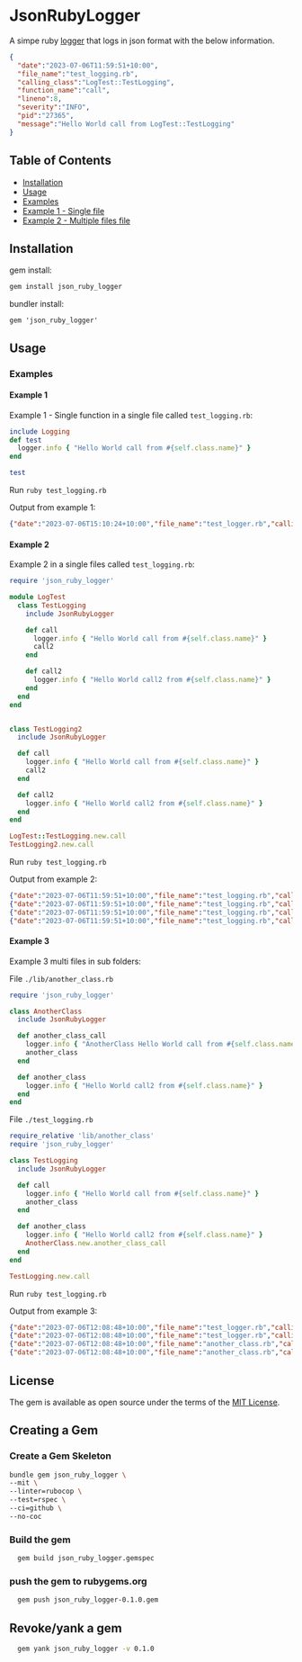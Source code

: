 # JsonRubyLogger

A simpe ruby [logger](https://ruby-doc.org/3.2.2/stdlibs/logger/Logger.html) that logs in json format with the below information.

```json
{
  "date":"2023-07-06T11:59:51+10:00",
  "file_name":"test_logging.rb",
  "calling_class":"LogTest::TestLogging",
  "function_name":"call",
  "lineno":8,
  "severity":"INFO",
  "pid":"27365",
  "message":"Hello World call from LogTest::TestLogging"
}
```

## Table of Contents

- [Installation](#installation)
- [Usage](#usage)
- [Examples](##examples)
- [Example 1 - Single file](#example-1)
- [Example 2 - Multiple files file](#example-2)

## Installation

gem install:

```bash
gem install json_ruby_logger
```

bundler install:

```Gemfile
gem 'json_ruby_logger'
```

## Usage

### Examples

#### Example 1

Example 1 - Single function in a single file called `test_logging.rb`:


```ruby
include Logging
def test
  logger.info { "Hello World call from #{self.class.name}" }
end

test
```

Run `ruby test_logging.rb`

Output from example 1:

```json
{"date":"2023-07-06T15:10:24+10:00","file_name":"test_logger.rb","calling_class":"Object","function_name":"test","lineno":31,"severity":"INFO","pid":44665,"message":"Hello World call from Object"}
```

#### Example 2

Example 2 in a single files called `test_logging.rb`:

```ruby
require 'json_ruby_logger'

module LogTest
  class TestLogging
    include JsonRubyLogger

    def call
      logger.info { "Hello World call from #{self.class.name}" }
      call2
    end

    def call2
      logger.info { "Hello World call2 from #{self.class.name}" }
    end
  end
end


class TestLogging2
  include JsonRubyLogger

  def call
    logger.info { "Hello World call from #{self.class.name}" }
    call2
  end

  def call2
    logger.info { "Hello World call2 from #{self.class.name}" }
  end
end

LogTest::TestLogging.new.call
TestLogging2.new.call
```

Run `ruby test_logging.rb`

Output from example 2:

```json
{"date":"2023-07-06T11:59:51+10:00","file_name":"test_logging.rb","calling_class":"LogTest::TestLogging","function_name":"call","lineno":8,"severity":"INFO","pid":"#27365","message":"Hello World call from LogTest::TestLogging"}
{"date":"2023-07-06T11:59:51+10:00","file_name":"test_logging.rb","calling_class":"LogTest::TestLogging","function_name":"call2","lineno":13,"severity":"INFO","pid":"#27365","message":"Hello World call2 from LogTest::TestLogging"}
{"date":"2023-07-06T11:59:51+10:00","file_name":"test_logging.rb","calling_class":"TestLogging2","function_name":"call","lineno":23,"severity":"INFO","pid":"#27365","message":"Hello World call from TestLogging2"}
{"date":"2023-07-06T11:59:51+10:00","file_name":"test_logging.rb","calling_class":"TestLogging2","function_name":"call2","lineno":28,"severity":"INFO","pid":"#27365","message":"Hello World call2 from TestLogging2"}
```

#### Example 3

Example 3 multi files in sub folders:

File `./lib/another_class.rb`

```ruby
require 'json_ruby_logger'

class AnotherClass
  include JsonRubyLogger

  def another_class_call
    logger.info { "AnotherClass Hello World call from #{self.class.name}" }
    another_class
  end

  def another_class
    logger.info { "Hello World call2 from #{self.class.name}" }
  end
end
```

File `./test_logging.rb`

```ruby
require_relative 'lib/another_class'
require 'json_ruby_logger'

class TestLogging
  include JsonRubyLogger

  def call
    logger.info { "Hello World call from #{self.class.name}" }
    another_class
  end

  def another_class
    logger.info { "Hello World call2 from #{self.class.name}" }
    AnotherClass.new.another_class_call
  end
end

TestLogging.new.call
```

Run `ruby test_logging.rb`

Output from example 3:

```json
{"date":"2023-07-06T12:08:48+10:00","file_name":"test_logger.rb","calling_class":"TestLogging","function_name":"call","lineno":8,"severity":"INFO","pid":"#29554","message":"Hello World call from TestLogging"}
{"date":"2023-07-06T12:08:48+10:00","file_name":"test_logger.rb","calling_class":"TestLogging","function_name":"another_class","lineno":13,"severity":"INFO","pid":"#29554","message":"Hello World call2 from TestLogging"}
{"date":"2023-07-06T12:08:48+10:00","file_name":"another_class.rb","calling_class":"AnotherClass","function_name":"another_class_call","lineno":7,"severity":"INFO","pid":"#29554","message":"AnotherClass Hello World call from AnotherClass"}
{"date":"2023-07-06T12:08:48+10:00","file_name":"another_class.rb","calling_class":"AnotherClass","function_name":"another_class","lineno":12,"severity":"INFO","pid":"#29554","message":"Hello World call2 from AnotherClass"}
```

## License

The gem is available as open source under the terms of the [MIT License](https://opensource.org/licenses/MIT).

## Creating a Gem

### Create a Gem Skeleton

```bash
bundle gem json_ruby_logger \
--mit \
--linter=rubocop \
--test=rspec \
--ci=github \
--no-coc
```

### Build the gem

```bash
  gem build json_ruby_logger.gemspec
```

### push the gem to rubygems.org

```bash
  gem push json_ruby_logger-0.1.0.gem
```

## Revoke/yank a gem

```bash
  gem yank json_ruby_logger -v 0.1.0
```
